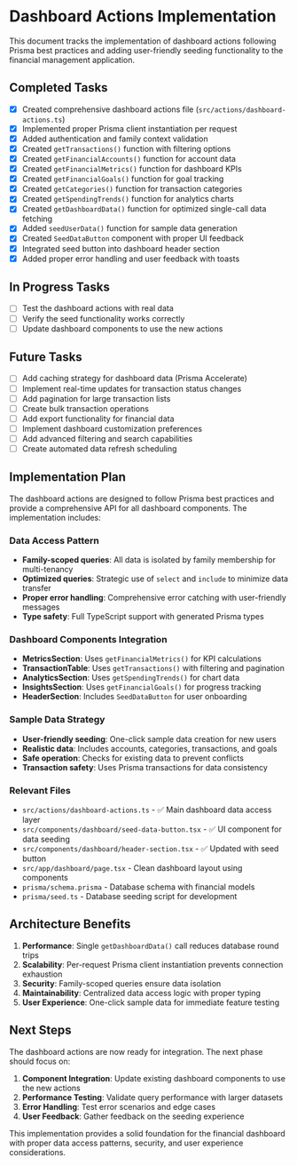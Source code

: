# Dashboard Actions Implementation

This document tracks the implementation of dashboard actions following Prisma best practices and adding user-friendly seeding functionality to the financial management application.

## Completed Tasks

- [x] Created comprehensive dashboard actions file (`src/actions/dashboard-actions.ts`)
- [x] Implemented proper Prisma client instantiation per request
- [x] Added authentication and family context validation
- [x] Created `getTransactions()` function with filtering options
- [x] Created `getFinancialAccounts()` function for account data
- [x] Created `getFinancialMetrics()` function for dashboard KPIs
- [x] Created `getFinancialGoals()` function for goal tracking
- [x] Created `getCategories()` function for transaction categories
- [x] Created `getSpendingTrends()` function for analytics charts
- [x] Created `getDashboardData()` function for optimized single-call data fetching
- [x] Added `seedUserData()` function for sample data generation
- [x] Created `SeedDataButton` component with proper UI feedback
- [x] Integrated seed button into dashboard header section
- [x] Added proper error handling and user feedback with toasts

## In Progress Tasks

- [ ] Test the dashboard actions with real data
- [ ] Verify the seed functionality works correctly
- [ ] Update dashboard components to use the new actions

## Future Tasks

- [ ] Add caching strategy for dashboard data (Prisma Accelerate)
- [ ] Implement real-time updates for transaction status changes
- [ ] Add pagination for large transaction lists
- [ ] Create bulk transaction operations
- [ ] Add export functionality for financial data
- [ ] Implement dashboard customization preferences
- [ ] Add advanced filtering and search capabilities
- [ ] Create automated data refresh scheduling

## Implementation Plan

The dashboard actions are designed to follow Prisma best practices and provide a comprehensive API for all dashboard components. The implementation includes:

### Data Access Pattern
- **Family-scoped queries**: All data is isolated by family membership for multi-tenancy
- **Optimized queries**: Strategic use of `select` and `include` to minimize data transfer
- **Proper error handling**: Comprehensive error catching with user-friendly messages
- **Type safety**: Full TypeScript support with generated Prisma types

### Dashboard Components Integration
- **MetricsSection**: Uses `getFinancialMetrics()` for KPI calculations
- **TransactionTable**: Uses `getTransactions()` with filtering and pagination
- **AnalyticsSection**: Uses `getSpendingTrends()` for chart data
- **InsightsSection**: Uses `getFinancialGoals()` for progress tracking
- **HeaderSection**: Includes `SeedDataButton` for user onboarding

### Sample Data Strategy
- **User-friendly seeding**: One-click sample data creation for new users
- **Realistic data**: Includes accounts, categories, transactions, and goals
- **Safe operation**: Checks for existing data to prevent conflicts
- **Transaction safety**: Uses Prisma transactions for data consistency

### Relevant Files

- `src/actions/dashboard-actions.ts` - ✅ Main dashboard data access layer
- `src/components/dashboard/seed-data-button.tsx` - ✅ UI component for data seeding
- `src/components/dashboard/header-section.tsx` - ✅ Updated with seed button
- `src/app/dashboard/page.tsx` - Clean dashboard layout using components
- `prisma/schema.prisma` - Database schema with financial models
- `prisma/seed.ts` - Database seeding script for development

## Architecture Benefits

1. **Performance**: Single `getDashboardData()` call reduces database round trips
2. **Scalability**: Per-request Prisma client instantiation prevents connection exhaustion  
3. **Security**: Family-scoped queries ensure data isolation
4. **Maintainability**: Centralized data access logic with proper typing
5. **User Experience**: One-click sample data for immediate feature testing

## Next Steps

The dashboard actions are now ready for integration. The next phase should focus on:

1. **Component Integration**: Update existing dashboard components to use the new actions
2. **Performance Testing**: Validate query performance with larger datasets
3. **Error Handling**: Test error scenarios and edge cases
4. **User Feedback**: Gather feedback on the seeding experience

This implementation provides a solid foundation for the financial dashboard with proper data access patterns, security, and user experience considerations. 